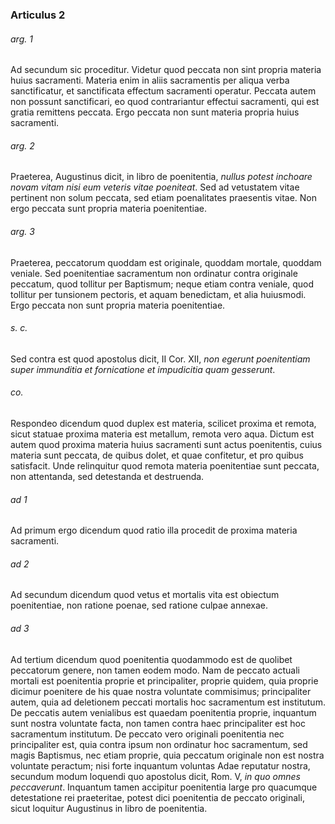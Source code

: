 ### Articulus 2

###### arg. 1
Ad secundum sic proceditur. Videtur quod peccata non sint propria materia huius sacramenti. Materia enim in aliis sacramentis per aliqua verba sanctificatur, et sanctificata effectum sacramenti operatur. Peccata autem non possunt sanctificari, eo quod contrariantur effectui sacramenti, qui est gratia remittens peccata. Ergo peccata non sunt materia propria huius sacramenti.

###### arg. 2
Praeterea, Augustinus dicit, in libro de poenitentia, *nullus potest inchoare novam vitam nisi eum veteris vitae poeniteat*. Sed ad vetustatem vitae pertinent non solum peccata, sed etiam poenalitates praesentis vitae. Non ergo peccata sunt propria materia poenitentiae.

###### arg. 3
Praeterea, peccatorum quoddam est originale, quoddam mortale, quoddam veniale. Sed poenitentiae sacramentum non ordinatur contra originale peccatum, quod tollitur per Baptismum; neque etiam contra veniale, quod tollitur per tunsionem pectoris, et aquam benedictam, et alia huiusmodi. Ergo peccata non sunt propria materia poenitentiae.

###### s. c.
Sed contra est quod apostolus dicit, II Cor. XII, *non egerunt poenitentiam super immunditia et fornicatione et impudicitia quam gesserunt*.

###### co.
Respondeo dicendum quod duplex est materia, scilicet proxima et remota, sicut statuae proxima materia est metallum, remota vero aqua. Dictum est autem quod proxima materia huius sacramenti sunt actus poenitentis, cuius materia sunt peccata, de quibus dolet, et quae confitetur, et pro quibus satisfacit. Unde relinquitur quod remota materia poenitentiae sunt peccata, non attentanda, sed detestanda et destruenda.

###### ad 1
Ad primum ergo dicendum quod ratio illa procedit de proxima materia sacramenti.

###### ad 2
Ad secundum dicendum quod vetus et mortalis vita est obiectum poenitentiae, non ratione poenae, sed ratione culpae annexae.

###### ad 3
Ad tertium dicendum quod poenitentia quodammodo est de quolibet peccatorum genere, non tamen eodem modo. Nam de peccato actuali mortali est poenitentia proprie et principaliter, proprie quidem, quia proprie dicimur poenitere de his quae nostra voluntate commisimus; principaliter autem, quia ad deletionem peccati mortalis hoc sacramentum est institutum. De peccatis autem venialibus est quaedam poenitentia proprie, inquantum sunt nostra voluntate facta, non tamen contra haec principaliter est hoc sacramentum institutum. De peccato vero originali poenitentia nec principaliter est, quia contra ipsum non ordinatur hoc sacramentum, sed magis Baptismus, nec etiam proprie, quia peccatum originale non est nostra voluntate peractum; nisi forte inquantum voluntas Adae reputatur nostra, secundum modum loquendi quo apostolus dicit, Rom. V, *in quo omnes peccaverunt*. Inquantum tamen accipitur poenitentia large pro quacumque detestatione rei praeteritae, potest dici poenitentia de peccato originali, sicut loquitur Augustinus in libro de poenitentia.

